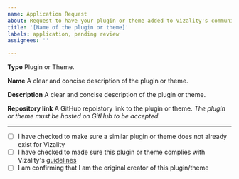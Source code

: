 ```yaml
---
name: Application Request
about: Request to have your plugin or theme added to Vizality's community repository
title: '[Name of the plugin or theme]' 
labels: application, pending review
assignees: ''

---
```


**Type**
Plugin or Theme.

**Name**
A clear and concise description of the plugin or theme.

**Description**
A clear and concise description of the plugin or theme.

**Repository link**
A GitHub repoistory link to the plugin or theme. *The plugin or theme must be hosted on GitHub to be accepted.*

----

 - [ ] I have checked to make sure a similar plugin or theme does not already exist for Vizality
 - [ ] I have checked to made sure this plugin or theme complies with Vizality's [guidelines](https://github.com/vizality/vizality-community/guidelines)
 - [ ] I am confirming that I am the original creator of this plugin/theme
